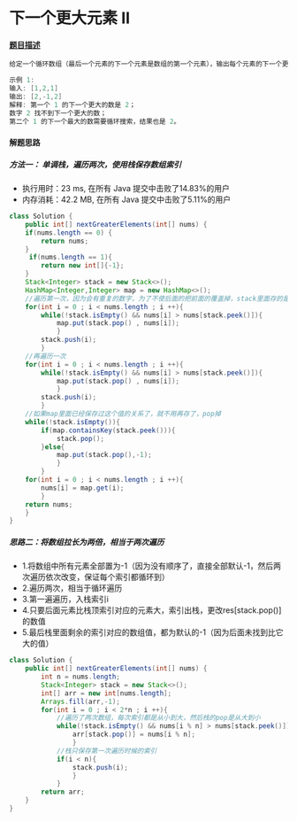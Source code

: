 #   下一个更大元素 II

#### [题目描述](https://leetcode-cn.com/problems/next-greater-element-ii/)

```java
给定一个循环数组（最后一个元素的下一个元素是数组的第一个元素），输出每个元素的下一个更大元素。数字 x 的下一个更大的元素是按数组遍历顺序，这个数字之后的第一个比它更大的数，这意味着你应该循环地搜索它的下一个更大的数。如果不存在，则输出 -1。

示例 1:
输入: [1,2,1]
输出: [2,-1,2]
解释: 第一个 1 的下一个更大的数是 2；
数字 2 找不到下一个更大的数； 
第二个 1 的下一个最大的数需要循环搜索，结果也是 2。
```

#### 解题思路

##### 方法一：  单调栈，遍历两次，使用栈保存数组索引

- 执行用时：23 ms, 在所有 Java 提交中击败了14.83%的用户
- 内存消耗：42.2 MB, 在所有 Java 提交中击败了5.11%的用户

```java
class Solution {
    public int[] nextGreaterElements(int[] nums) {
	if(nums.length == 0) {
		return nums;
	}
     if(nums.length == 1){
		return new int[]{-1};
	}
	Stack<Integer> stack = new Stack<>();
	HashMap<Integer,Integer> map = new HashMap<>();
	//遍历第一次，因为会有重复的数字，为了不使后面的把前面的覆盖掉，stack里面存的是数组索引
	for(int i = 0 ; i < nums.length ; i ++){
		while(!stack.isEmpty() && nums[i] > nums[stack.peek()]){
			map.put(stack.pop() , nums[i]);
			}
		stack.push(i);
		}	
    //再遍历一次
	for(int i = 0 ; i < nums.length ; i ++){
		while(!stack.isEmpty() && nums[i] > nums[stack.peek()]){
			map.put(stack.pop() , nums[i]);
			}
		stack.push(i);
		}
	//如果map里面已经保存过这个值的关系了，就不用再存了，pop掉	
	while(!stack.isEmpty()){
		if(map.containsKey(stack.peek())){
			stack.pop();
		}else{
			map.put(stack.pop(),-1);
			}
		}		
	for(int i = 0 ; i < nums.length ; i ++){
		nums[i] = map.get(i);
		}		
	return nums;
    }
}
```

##### 思路二：将数组拉长为两倍，相当于两次遍历

- 1.将数组中所有元素全部置为-1（因为没有顺序了，直接全部默认-1，然后两次遍历依次改变，保证每个索引都循环到）
- 2.遍历两次，相当于循环遍历
- 3.第一遍遍历，入栈索引i
- 4.只要后面元素比栈顶索引对应的元素大，索引出栈，更改res[stack.pop()]的数值
- 5.最后栈里面剩余的索引对应的数组值，都为默认的-1（因为后面未找到比它大的值） 

```java
class Solution {
    public int[] nextGreaterElements(int[] nums) {
		int n = nums.length;
		Stack<Integer> stack = new Stack<>();
		int[] arr = new int[nums.length];
		Arrays.fill(arr,-1);	
		for(int i = 0 ; i < 2*n ; i ++){
            //遍历了两次数组，每次索引都是从小到大，然后栈的pop是从大到小
			while(!stack.isEmpty() && nums[i % n] > nums[stack.peek()]){
				arr[stack.pop()] = nums[i % n];
				}
            //栈只保存第一次遍历时候的索引
			if(i < n){
				stack.push(i);
				}
			}
		return arr;
    }
}
```

